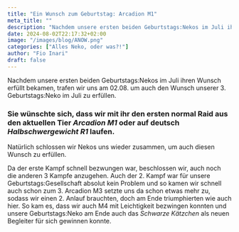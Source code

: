 ```yaml
---
title: "Ein Wunsch zum Geburtstag: Arcadion M1"
meta_title: ""
description: "Nachdem unsere ersten beiden Geburtstags:Nekos im Juli ihren Wunsch erfüllt bekamen, trafen wir uns am 02.08. um auch den Wunsch unserer 3. Geburtstags:Neko im Juli zu erfüllen."
date: 2024-08-02T22:17:32+02:00
image: "/images/blog/ANOW.png"
categories: ["Alles Neko, oder was?!"]
author: "Fio Inari"
draft: false
---
```


Nachdem unsere ersten beiden Geburtstags:Nekos im Juli ihren Wunsch erfüllt bekamen, trafen wir uns am 02.08. um auch den Wunsch unserer 3. Geburtstags:Neko im Juli zu erfüllen.

### Sie wünschte sich, dass wir mit ihr den ersten normal Raid aus den aktuellen Tier *Arcadion M1* oder auf deutsch *Halbschwergewicht R1* laufen.

Natürlich schlossen wir Nekos uns wieder zusammen, um auch diesen Wunsch zu erfüllen.

Da der erste Kampf schnell bezwungen war, beschlossen wir, auch noch die anderen 3 Kampfe anzugehen.
Auch der 2. Kampf war für unsere Geburtstags:Gesellschaft absolut kein Problem und so kamen wir schnell auch schon zum 3.
Arcadion M3 setzte uns da schon etwas mehr zu, sodass wir einen 2. Anlauf brauchten, doch am Ende triumphierten wie auch hier.
So kam es, dass wir auch M4 mit Leichtigkeit bezwingen konnten und unsere Geburtstags:Neko am Ende auch das *Schwarze Kätzchen* als neuen Begleiter für sich gewinnen konnte.
